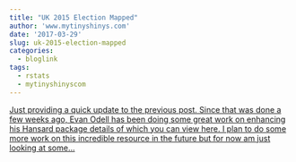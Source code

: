 ```yaml
---
title: "UK 2015 Election Mapped"
author: 'www.mytinyshinys.com'
date: '2017-03-29'
slug: uk-2015-election-mapped
categories:
  - bloglink
tags:
  - rstats
  - mytinyshinyscom
---
```


[Just providing a quick update to the previous post. Since that was done a few weeks ago, Evan Odell has been doing some great work on enhancing his Hansard package details of which you can view here. I plan to do some more work on this incredible resource in the future but for now am just looking at some...<click to read more>](https://www.mytinyshinys.com/2017/03/29/uk2015election/)

